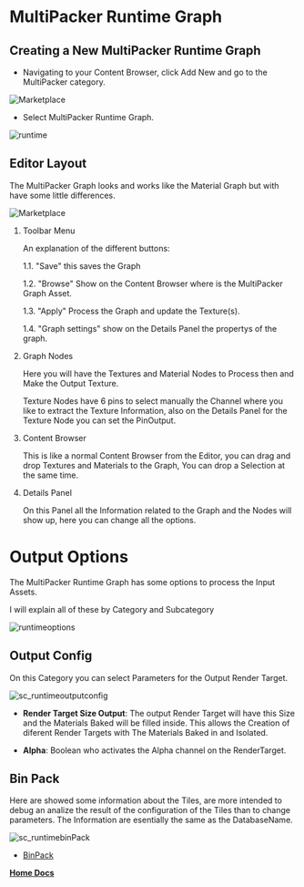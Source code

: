# MultiPacker Runtime Graph

## Creating a New MultiPacker Runtime Graph

- Navigating to your Content Browser, click Add New and go to the MultiPacker category.

![Marketplace](/MultiPacker/Images/sc_newasset.jpg)

- Select MultiPacker Runtime Graph.

![runtime](/MultiPacker/Images/sc_createRuntimegraph.jpg)

## Editor Layout

The MultiPacker Graph looks and works like the Material Graph but with have some little differences.

![Marketplace](/MultiPacker/Images/MPGraph.png)

1. Toolbar Menu

    An explanation of the different buttons:
    
    1.1. "Save" this saves the Graph

    1.2. "Browse" Show on the Content Browser where is the MultiPacker Graph Asset.
    
    1.3. "Apply" Process the Graph and update the Texture(s).

    1.4. "Graph settings" show on the Details Panel the propertys of the graph.
 
2. Graph Nodes

    Here you will have the Textures and Material Nodes to Process then and Make the Output Texture.

    Texture Nodes have 6 pins to select manually the Channel where you like to extract the Texture Information, also on the Details Panel for the Texture Node you can set the PinOutput.

3. Content Browser
    
    This is like a normal Content Browser from the Editor, you can drag and drop Textures and Materials to the Graph, You can drop a Selection at the same time.

4. Details Panel
    
    On this Panel all the Information related to the Graph and the Nodes will show up, here you can change all the options.
    
# Output Options

The MultiPacker Runtime Graph has some options to process the Input Assets.

I will explain all of these by Category and Subcategory

![runtimeoptions](/MultiPacker/Images/sc_runtimeoptions.jpg)

## Output Config

On this Category you can select Parameters for the Output Render Target.

 ![sc_runtimeoutputconfig](/MultiPacker/Images/sc_runtimeoutputconfig.jpg)
 
 - **Render Target Size Output**: The output Render Target will have this Size and the Materials Baked will be filled inside. 
 This allows the Creation of diferent Render Targets with The Materials Baked in and Isolated.
 
 - **Alpha**: Boolean who activates the Alpha channel on the RenderTarget.

## Bin Pack

Here are showed some information about the Tiles, are more intended to debug an analize the result of the configuration of the Tiles than to change parameters. The Information are esentially the same as the DatabaseName. 

 ![sc_runtimebinPack](/MultiPacker/Images/sc_runtimebinPack.jpg)
 
- [BinPack](https://cheke.github.io/MultiPacker/Doc/DatabaseNames)

[**Home Docs**](https://cheke.github.io/MultiPacker)
